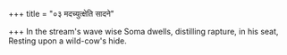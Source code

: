 +++
title = "०३ मदच्युत्क्षेति सादने"

+++
In the stream's wave wise Soma dwells, distilling rapture, in his seat,  
     Resting upon a wiId-cow's hide.